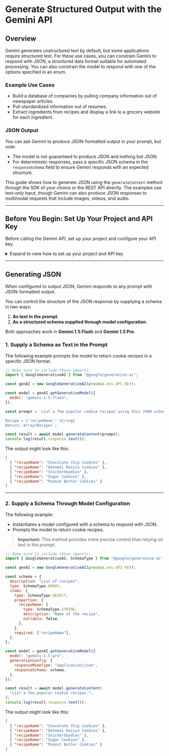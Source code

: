 # Generate Structured Output with the Gemini API

## Overview

Gemini generates unstructured text by default, but some applications require structured text. For these use cases, you can constrain Gemini to respond with JSON, a structured data format suitable for automated processing. You can also constrain the model to respond with one of the options specified in an enum.

### Example Use Cases

- Build a database of companies by pulling company information out of newspaper articles.
- Pull standardized information out of resumes.
- Extract ingredients from recipes and display a link to a grocery website for each ingredient.

### JSON Output

You can ask Gemini to produce JSON-formatted output in your prompt, but note:

- The model is not guaranteed to produce JSON and nothing but JSON.
- For deterministic responses, pass a specific JSON schema in the `responseSchema` field to ensure Gemini responds with an expected structure.

This guide shows how to generate JSON using the `generateContent` method through the SDK of your choice or the REST API directly. The examples use text-only input, though Gemini can also produce JSON responses to multimodal requests that include images, videos, and audio.

---

## Before You Begin: Set Up Your Project and API Key

Before calling the Gemini API, set up your project and configure your API key.

<details>
<summary>Expand to view how to set up your project and API key</summary>
Instructions go here.
</details>

---

## Generating JSON

When configured to output JSON, Gemini responds to any prompt with JSON-formatted output.

You can control the structure of the JSON response by supplying a schema in two ways:

1. **As text in the prompt**.
2. **As a structured schema supplied through model configuration**.

Both approaches work in **Gemini 1.5 Flash** and **Gemini 1.5 Pro**.

### 1. Supply a Schema as Text in the Prompt

The following example prompts the model to return cookie recipes in a specific JSON format.

```javascript
// Make sure to include these imports:
import { GoogleGenerativeAI } from "@google/generative-ai";

const genAI = new GoogleGenerativeAI(process.env.API_KEY);

const model = genAI.getGenerativeModel({
  model: "gemini-1.5-flash",
});

const prompt = `List a few popular cookie recipes using this JSON schema:

Recipe = {'recipeName': string}
Return: Array<Recipe>`;

const result = await model.generateContent(prompt);
console.log(result.response.text());
```

The output might look like this:

```json
[
  { "recipeName": "Chocolate Chip Cookies" },
  { "recipeName": "Oatmeal Raisin Cookies" },
  { "recipeName": "Snickerdoodles" },
  { "recipeName": "Sugar Cookies" },
  { "recipeName": "Peanut Butter Cookies" }
]
```

---

### 2. Supply a Schema Through Model Configuration

The following example:

- Instantiates a model configured with a schema to respond with JSON.
- Prompts the model to return cookie recipes.

> **Important:** This method provides more precise control than relying on text in the prompt.

```javascript
// Make sure to include these imports:
import { GoogleGenerativeAI, SchemaType } from "@google/generative-ai";

const genAI = new GoogleGenerativeAI(process.env.API_KEY);

const schema = {
  description: "List of recipes",
  type: SchemaType.ARRAY,
  items: {
    type: SchemaType.OBJECT,
    properties: {
      recipeName: {
        type: SchemaType.STRING,
        description: "Name of the recipe",
        nullable: false,
      },
    },
    required: ["recipeName"],
  },
};

const model = genAI.getGenerativeModel({
  model: "gemini-1.5-pro",
  generationConfig: {
    responseMimeType: "application/json",
    responseSchema: schema,
  },
});

const result = await model.generateContent(
  "List a few popular cookie recipes.",
);
console.log(result.response.text());
```

The output might look like this:

```json
[
  { "recipeName": "Chocolate Chip Cookies" },
  { "recipeName": "Oatmeal Raisin Cookies" },
  { "recipeName": "Snickerdoodles" },
  { "recipeName": "Sugar Cookies" },
  { "recipeName": "Peanut Butter Cookies" }
]
```
